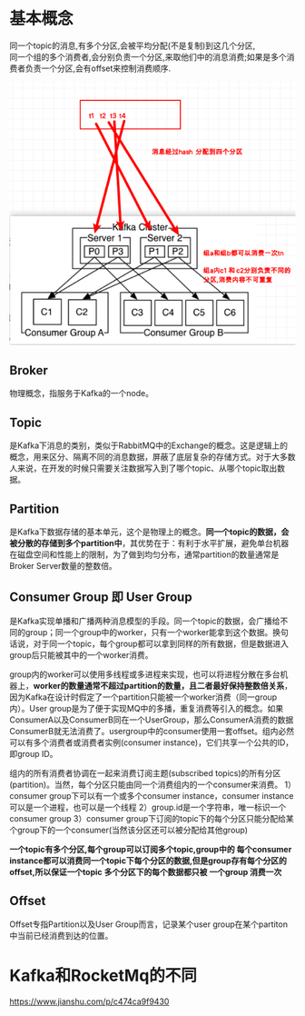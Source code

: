 

# 基本概念

同一个topic的消息,有多个分区,会被平均分配(不是复制)到这几个分区,  
同一个组的多个消费者,会分别负责一个分区,来取他们中的消息消费;如果是多个消费者负责一个分区,会有offset来控制消费顺序.

<div align="center"> <img src="./pictures/kafka/Snipaste_2019-11-04_19-50-53.png" width="600"/> </div>


## Broker
物理概念，指服务于Kafka的一个node。


## Topic
是Kafka下消息的类别，类似于RabbitMQ中的Exchange的概念。这是逻辑上的概念，用来区分、隔离不同的消息数据，屏蔽了底层复杂的存储方式。对于大多数人来说，在开发的时候只需要关注数据写入到了哪个topic、从哪个topic取出数据。 

## Partition
是Kafka下数据存储的基本单元，这个是物理上的概念。**同一个topic的数据，会被分散的存储到多个partition中**，其优势在于：有利于水平扩展，避免单台机器在磁盘空间和性能上的限制，为了做到均匀分布，通常partition的数量通常是Broker Server数量的整数倍。

## Consumer Group 即 User Group
是Kafka实现单播和广播两种消息模型的手段。同一个topic的数据，会广播给不同的group；同一个group中的worker，只有一个worker能拿到这个数据。换句话说，对于同一个topic，每个group都可以拿到同样的所有数据，但是数据进入group后只能被其中的一个worker消费。

group内的worker可以使用多线程或多进程来实现，也可以将进程分散在多台机器上，**worker的数量通常不超过partition的数量，且二者最好保持整数倍关系**，因为Kafka在设计时假定了一个partition只能被一个worker消费（同一group内）。User group是为了便于实现MQ中的多播，重复消费等引入的概念。如果ConsumerA以及ConsumerB同在一个UserGroup，那么ConsumerA消费的数据ConsumerB就无法消费了。usergroup中的consumer使用一套offset。组内必然可以有多个消费者或消费者实例(consumer instance)，它们共享一个公共的ID，即group ID。

组内的所有消费者协调在一起来消费订阅主题(subscribed topics)的所有分区(partition)。当然，每个分区只能由同一个消费组内的一个consumer来消费。
1）consumer group下可以有一个或多个consumer instance，consumer instance可以是一个进程，也可以是一个线程
2）group.id是一个字符串，唯一标识一个consumer group
3）consumer group下订阅的topic下的每个分区只能分配给某个group下的一个consumer(当然该分区还可以被分配给其他group)

**一个topic有多个分区,每个group可以订阅多个topic,group中的 每个consumer instance都可以消费同一个topic下每个分区的数据,但是group存有每个分区的offset,所以保证一个topic 多个分区下的每个数据都只被 一个group 消费一次**

## Offset
Offset专指Partition以及User Group而言，记录某个user group在某个partiton中当前已经消费到达的位置。

# Kafka和RocketMq的不同

https://www.jianshu.com/p/c474ca9f9430